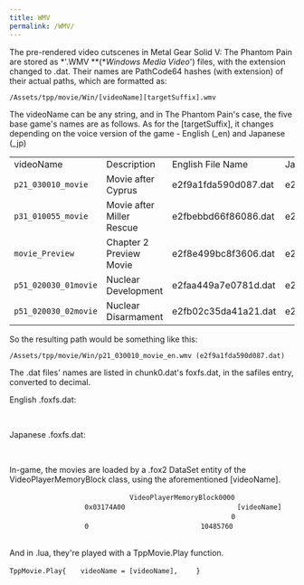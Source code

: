 ```yaml
---
title: WMV
permalink: /WMV/
---
```


The pre-rendered video cutscenes in Metal Gear Solid V: The Phantom Pain
are stored as *'.WMV **(**Windows Media Video*') files, with the
extension changed to .dat. Their names are PathCode64 hashes (with
extension) of their actual paths, which are formatted as:

`/Assets/tpp/movie/Win/[videoName][targetSuffix].wmv`

The videoName can be any string, and in The Phantom Pain's case, the
five base game's names are as follows. As for the \[targetSuffix\], it
changes depending on the voice version of the game - English (_en) and
Japanese (_jp)

|                      |                           |                      |                      |
| -------------------- | ------------------------- | -------------------- | -------------------- |
| videoName            | Description               | English File Name    | Japanese File Name   |
| `p21_030010_movie`   | Movie after Cyprus        | e2f9a1fda590d087.dat | e2f861abe2e17760.dat |
| `p31_010055_movie`   | Movie after Miller Rescue | e2fbebbd66f86086.dat | e2f867210cb635ca.dat |
| `movie_Preview`      | Chapter 2 Preview Movie   | e2f8e499bc8f3606.dat | e2fb01787df277e4.dat |
| `p51_020030_01movie` | Nuclear Development       | e2faa449a7e0781d.dat | e2fb41f633494d0c.dat |
| `p51_020030_02movie` | Nuclear Disarmament       | e2fb02c35da41a21.dat | e2f986b5fa138174.dat |

So the resulting path would be something like this:

`/Assets/tpp/movie/Win/p21_030010_movie_en.wmv (e2f9a1fda590d087.dat)`

The .dat files' names are listed in chunk0.dat's foxfs.dat, in the
safiles entry, converted to decimal.

English .foxfs.dat:

`   `<safiles>
`       `<file code="16355565633005451293"/>
`       `<file code="16355073395740587526"/>
`       `<file code="16355925670434988166"/>
`       `<file code="16355669509839002145"/>
`       `<file code="16355281632549195911"/>
`   `</safiles>

Japanese .foxfs.dat:

`   `<safiles>
`       `<file code="16355251637915451764"/>
`       `<file code="16355738997404290316"/>
`       `<file code="16355668088746833892"/>
`       `<file code="16354929437669685088"/>
`       `<file code="16354935438440805834"/>
`   `</safiles>

In-game, the movies are loaded by a .fox2 DataSet entity of the
VideoPlayerMemoryBlock class, using the aforementioned \[videoName\].

`    `<entity class="VideoPlayerMemoryBlock" classVersion="0" addr="0x06A9E9B0" unknown1="84" unknown2="198117">
`      `<staticProperties>
`        `<property name="name" type="String" container="StaticArray" arraySize="1">
`          `<value>`VideoPlayerMemoryBlock0000`</value>
`        `</property>
`        `<property name="dataSet" type="EntityHandle" container="StaticArray" arraySize="1">
`          `<value>`0x03174A00`</value>
`        `</property>
`        `<property name="identify" type="String" container="StaticArray" arraySize="1">
`          `<value>`[videoName]`</value>
`        `</property>
`        `<property name="videoFormat" type="String" container="StaticArray" arraySize="1">
`          `<value></value>
`        `</property>
`        `<property name="videoWidth" type="uint32" container="StaticArray" arraySize="1">
`          `<value>`0`</value>
`        `</property>
`        `<property name="videoHeight" type="uint32" container="StaticArray" arraySize="1">
`          `<value>`0`</value>
`        `</property>
`        `<property name="videoAllocateSize" type="uint32" container="StaticArray" arraySize="1">
`          `<value>`10485760`</value>
`        `</property>
`      `</staticProperties>
`      `<dynamicProperties />
`    `</entity>

And in .lua, they're played with a TppMovie.Play function.

`TppMovie.Play{`
`   videoName = [videoName],    `
`}`